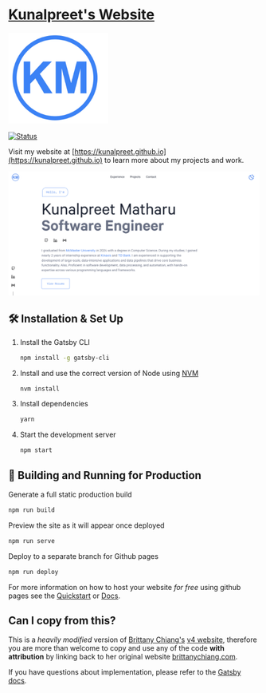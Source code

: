 
# [Kunalpreet's Website](https://kunalpreet.github.io/)

<img src="https://github.com/kunalpreet/kunalpreet.github.io/blob/main/src/images/logo.png" alt="drawing" width="200"/>

[![Status](https://img.shields.io/website-Up-Down-green-red/https/kunalpreet.github.io?label=Status)](https://kunalpreet.github.io/)

Visit my website at [https://kunalpreet.github.io](https://kunalpreet.github.io) to learn more about my projects and work.

![demo](https://github.com/kunalpreet/kunalpreet.github.io/blob/main/static/og.png)
## 🛠 Installation & Set Up

1. Install the Gatsby CLI

   ```sh
   npm install -g gatsby-cli
   ```

2. Install and use the correct version of Node using [NVM](https://github.com/nvm-sh/nvm)

   ```sh
   nvm install
   ```

3. Install dependencies

   ```sh
   yarn
   ```

4. Start the development server

   ```sh
   npm start
   ```

## 🚀 Building and Running for Production

Generate a full static production build

```sh
npm run build
```

Preview the site as it will appear once deployed

```sh
npm run serve
```

Deploy to a separate branch for Github pages

```sh
npm run deploy
```

For more information on how to host your website _for free_ using github pages see the [Quickstart](https://docs.github.com/en/pages/quickstart) or [Docs](https://docs.github.com/en/pages).

## Can I copy from this?

This is a _heavily modified_ version of [Brittany Chiang's](https://github.com/bchiang7) [v4 website](https://brittanychiang.com), therefore you are more than welcome to copy and use any of the code **with attribution** by linking back to her original website [brittanychiang.com](https://brittanychiang.com).

If you have questions about implementation, please refer to the [Gatsby docs](https://www.gatsbyjs.org/docs/).

